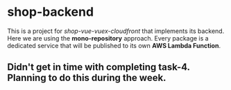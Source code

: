 # shop-backend

This is a project for *shop-vue-vuex-cloudfront* that implements its 
backend.
Here we are using the **mono-repository** approach.
Every package is a dedicated service 
that will be published to its own **AWS Lambda Function**.

## Didn't get in time with completing task-4. Planning to do this during the week.

